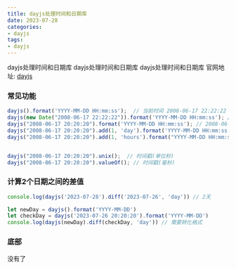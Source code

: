 ```yaml
---
title: dayjs处理时间和日期库
date: 2023-07-28
categories: 
- dayjs
tags:
- dayjs
---
```

dayjs处理时间和日期库
dayjs处理时间和日期库
dayjs处理时间和日期库
官网地址: [dayjs](https://dayjs.gitee.io/zh-CN/ "dayjs")



<!-- more -->

### 常见功能

```js
dayjs().format('YYYY-MM-DD HH:mm:ss');  // 当前时间 2008-06-17 22:22:22
dayjs(new Date("2008-06-17 22:22:22")).format('YYYY-MM-DD HH:mm:ss'); // 2008-06-17 22:22:22
dayjs("2008-06-17 20:20:20").format('YYYY-MM-DD HH:mm:ss'); // 2008-06-17 20:20:20
dayjs("2008-06-17 20:20:20").add(1, 'day').format('YYYY-MM-DD HH:mm:ss');  // 加一天时间
dayjs("2008-06-17 20:20:20").add(1, 'hours').format("YYYY-MM-DD HH:mm:ss"); // 加一小时


dayjs("2008-06-17 20:20:20").unix();  // 时间戳(单位秒)
dayjs("2008-06-17 20:20:20").valueOf(); // 时间戳(毫秒)

```

### 计算2个日期之间的差值

```js
console.log(dayjs('2023-07-28').diff('2023-07-26', 'day')) // 2天

let newDay = dayjs().format('YYYY-MM-DD')
let checkDay = dayjs('2023-07-26 20:20:20').format('YYYY-MM-DD')
console.log(dayjs(newDay).diff(checkDay, 'day')) // 需要转化格式
```



### 底部

没有了























